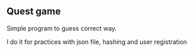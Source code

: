 ## Quest game
Simple program to guess correct way.

I do it for practices with json file, hashing and user registration